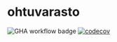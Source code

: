 # ohtuvarasto

![GHA workflow badge](https://github.com/MegafoS/ohtuvarasto/workflows/CI/badge.svg)
[![codecov](https://codecov.io/gh/MegafoS/ohtuvarasto/graph/badge.svg?token=ERAMQ91HWJ)](https://codecov.io/gh/MegafoS/ohtuvarasto)
